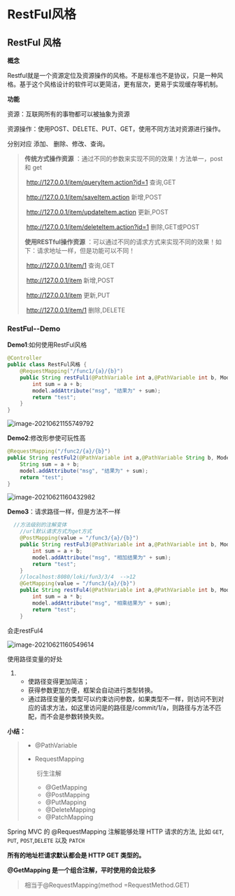# RestFul风格

## RestFul 风格

**概念**

Restful就是一个资源定位及资源操作的风格。不是标准也不是协议，只是一种风格。基于这个风格设计的软件可以更简洁，更有层次，更易于实现缓存等机制。

**功能**

资源：互联网所有的事物都可以被抽象为资源

资源操作：使用POST、DELETE、PUT、GET，使用不同方法对资源进行操作。

分别对应 添加、 删除、修改、查询。

> **传统方式操作资源**  ：通过不同的参数来实现不同的效果！方法单一，post 和 get
>
> ​	http://127.0.0.1/item/queryItem.action?id=1 查询,GET
>
> ​	http://127.0.0.1/item/saveItem.action 新增,POST
>
> ​	http://127.0.0.1/item/updateItem.action 更新,POST
>
> ​	http://127.0.0.1/item/deleteItem.action?id=1 删除,GET或POST
>
> **使用RESTful操作资源** ：可以通过不同的请求方式来实现不同的效果！如下：请求地址一样，但是功能可以不同！
>
> ​	http://127.0.0.1/item/1 查询,GET
>
> ​	http://127.0.0.1/item 新增,POST
>
> ​	http://127.0.0.1/item 更新,PUT
>
> ​	http://127.0.0.1/item/1 删除,DELETE

### RestFul--Demo

**Demo1**:如何使用RestFul风格

```java
@Controller
public class RestFul风格 {
    @RequestMapping("/func1/{a}/{b}")
    public String restFul1(@PathVariable int a,@PathVariable int b, Model model) {
        int sum = a + b;
        model.addAttribute("msg", "结果为" + sum);
        return "test";
    }
}

```

![image-20210621155749792](https://i.loli.net/2021/06/21/CVZTUjn97lr1eyX.png)

**Demo2**:修改形参使可玩性高

```java
@RequestMapping("/func2/{a}/{b}")
public String restFul2(@PathVariable int a,@PathVariable String b, Model model) {
    String sum = a + b;
    model.addAttribute("msg", "结果为" + sum);
    return "test";
}
```

![image-20210621160432982](https://i.loli.net/2021/06/21/wLEtA2uRNgHCsqW.png)

**Demo3**：请求路径一样，但是方法不一样

```java
  //方法级别的注解变体
    //url默认请求方式为get方式
    @PostMapping(value = "/func3/{a}/{b}")
    public String restFul3(@PathVariable int a,@PathVariable int b, Model model) {
        int sum = a + b;
        model.addAttribute("msg", "相加结果为" + sum);
        return "test";
    }
    //localhost:8080/loki/fun3/3/4  -->12
    @GetMapping(value = "/func3/{a}/{b}")
    public String restFul4(@PathVariable int a,@PathVariable int b, Model model) {
        int sum = a * b;
        model.addAttribute("msg", "相乘结果为" + sum);
        return "test";
    }
```

会走restFul4

![image-20210621160549614](https://i.loli.net/2021/06/21/fj5XW8uYRch7T46.png)

使用路径变量的好处

1. - 使路径变得更加简洁；
   - 获得参数更加方便，框架会自动进行类型转换。
   - 通过路径变量的类型可以约束访问参数，如果类型不一样，则访问不到对应的请求方法，如这里访问是的路径是/commit/1/a，则路径与方法不匹配，而不会是参数转换失败。

**小结：**

> + @PathVariable  
>
> + RequestMapping
>
>   ​	衍生注解
>
>   + @GetMapping
>   + @PostMapping
>   + @PutMapping
>   + @DeleteMapping
>   + @PatchMapping

Spring MVC 的 @RequestMapping 注解能够处理 HTTP 请求的方法, 比如 `GET`, `PUT`, `POST`,`DELETE` 以及 `PATCH`

**所有的地址栏请求默认都会是 HTTP GET 类型的。**

**@GetMapping 是一个组合注解，平时使用的会比较多**

> 相当于@RequestMapping(method =RequestMethod.GET) 

